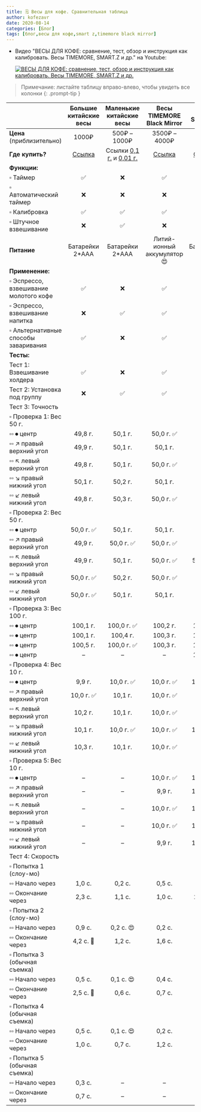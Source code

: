 ```yaml
---
title: 🗒 Весы для кофе. Сравнительная таблица
author: kofezavr
date: 2020-08-14
categories: [Блог]
tags: [блог,весы для кофе,smart z,timemore black mirror]
--- 
```


* Видео "ВЕСЫ ДЛЯ КОФЕ: сравнение, тест, обзор и инструкция как калибровать. Весы TIMEMORE, SMART.Z и др." на Youtube:

   [![ВЕСЫ ДЛЯ КОФЕ: сравнение, тест, обзор и инструкция как калибровать. Весы TIMEMORE, SMART.Z и др.](https://img.youtube.com/vi/YHHWk9ljqKc/0.jpg)](https://www.youtube.com/watch?v=YHHWk9ljqKc)

<!--more-->

> Примечание: листайте таблицу вправо-влево, чтобы увидеть все колонки
{: .prompt-tip }

|  | Большие китайские весы |  Маленькие китайские весы | Весы TIMEMORE Black Mirror | Весы SMART.Z  |
| :------------ | :------------: | :------------: | :------------: | :------------: |
| __Цена__ (приблизительно) |  1000₽  | 500₽ – 1000₽  |  3500₽ – 4000₽ | 2500₽ |
| __Где купить?__ | [Cсылка](https://letyshops.com/r/aliexpress-12197b35747b) | Ссылки [0,1 г.](https://letyshops.com/r/aliexpress-d622fe27ef14) и [0,01 г.](https://letyshops.com/r/aliexpress-64ab30a236de)| [Ссылка](https://letyshops.com/r/aliexpress-04f3a0accb4a) | [Ссылка](https://aliexpress.ru/item/4000832725716.html) |
| __Функции:__  |
| ▫️ Таймер | ✅ | ❌ | ✅ | ✅ |
| ▫️ Автоматический таймер | ❌ | ❌ | ❌ | ✅ |
| ▫️ Калибровка | ✅ | ✅ | ✅ | ✅ |
| ▫️ Штучное взвешивание | ❌ | ✅ | ❌ | ❌ |
| __Питание__ | Батарейки 2*AAA | Батарейки 2*AAA | Литий-ионный аккумулятор 😍 | Батарейки 2*AAA |
| __Применение:__  |
| ▫️ Эспрессо, взвешивание молотого кофе | ✅ | ❌ | ✅ | ❌ |
| ▫️ Эспрессо, взвешивание напитка | ❌ | ✅ | ✅ | ✅ |
| ▫️ Альтернативные способы заваривания | ✅ | ❌ | ✅ | ✅ |
| __Тесты:__  |
| Тест 1: Взвешивание холдера | ✅ | ❌ | ✅ | ✅ |
| Тест 2: Установка под группу | ❌ | ✅ | ✅ | ✅ |
| Тест 3: Точность |   |   |   |   |
| ▫️ Проверка 1: Вес 50 г. |   |   |   |   |
| ▫️▫️ ⏺ центр | 49,8 г. | 50,1 г. | 50,0 г. ✅ |  50,4 г. |
| ▫️▫️ ↗️ правый верхний угол| 49,9 г. | 50,1 г. | 50,1 г. |  50,6 г. |
| ▫️▫️ ↖️ левый верхний угол | 49,8 г. | 50,1 г. | 50,0 г. ✅ |  50,6 г. |
| ▫️▫️ ↘️ правый нижний угол | 50,1 г. | 50,2 г. | 50,1 г. |  50,7 г. |
| ▫️▫️ ↙️ левый нижний угол | 49,8 г. | 50,3 г. | 50,0 г. ✅ |  50,7 г. |
| ▫️ Проверка 2: Вес 50 г. |   |   |   |   |
| ▫️▫️ ⏺ центр | 50,0 г. ✅ | 50,1 г. | 50,1 г. |  50,9 г. |
| ▫️▫️ ↗️ правый верхний угол| 49,9 г. | 50,0 г. ✅ | 50,0 г. ✅ |  50,9 г. |
| ▫️▫️ ↖️ левый верхний угол | 49,9 г. | 50,1 г. | 50,0 г. ✅ |  51,0 г. 🤬 |
| ▫️▫️ ↘️ правый нижний угол | 50,0 г. ✅ | 50,2 г. | 50,0 г. ✅ | 50,9 г. |
| ▫️▫️ ↙️ левый нижний угол | 50,0 г. ✅ | 50,1 г. | 50,1 г. | 50,9 г.  |
| ▫️ Проверка 3: Вес 100 г. |   |   |   |   |
| ▫️▫️ ⏺ центр | 100,1 г. | 100,0 г. ✅ | 100,2 г. | 100,4 г. |
| ▫️▫️ ⏺ центр | 100,1 г. | 100,4 г. | 100,3 г. | 100,5 г. |
| ▫️▫️ ⏺ центр | 100,5 г. | 100,0 г. ✅  | 100,3 г. | 100,5 г. |
| ▫️▫️ ⏺ центр | – | – | – | 100,4 г.  |
| ▫️ Проверка 4: Вес 10 г. |   |   |   |   |
| ▫️▫️ ⏺ центр | 9,9 г. | 10,0 г. ✅ | 10,0 г. ✅ | 10,0 г. ✅ |
| ▫️▫️ ↗️ правый верхний угол| 10,0 г. ✅ | 10,1 г. | 10,0 г. ✅ | 10,1 г. |
| ▫️▫️ ↖️ левый верхний угол | 10,2 г. | 10,1 г. | 10,0 г. ✅ | 9,8 г. |
| ▫️▫️ ↘️ правый нижний угол | 10,1 г. | 10,0 г. ✅ | 10,0 г. ✅ | 10,0 г. ✅ |
| ▫️▫️ ↙️ левый нижний угол | 10,3 г. | 10,1 г. | 10,0 г. ✅ | 9,8 г. |
| ▫️ Проверка 5: Вес 10 г. |   |   |   |   |
| ▫️▫️ ⏺ центр | – | – | 10,0 г. ✅ | 10,0 г. ✅ |
| ▫️▫️ ↗️ правый верхний угол| – | – | 9,9 г. | 10,0 г. ✅ |
| ▫️▫️ ↖️ левый верхний угол | – | – | 10,0 г. ✅ | 10,0 г. ✅ |
| ▫️▫️ ↘️ правый нижний угол | – | – | 10,0 г. ✅ | 10,0 г. ✅ |
| ▫️▫️ ↙️ левый нижний угол | – | – | 9,9 г. | 10,0 г. ✅ |
| Тест 4: Скорость |   |   |   |   |
| ▫️ Попытка 1 (слоу-мо) |  |  |  |  |
| ▫️▫️ Начало через | 1,0 с. | 0,2 с. | 0,5 с. | 0,2 с.  |
| ▫️▫️ Окончание через | 2,3 с. | 1,1 с. | 1,0 с. | 2,7 с. 🤬 |
| ▫️ Попытка 2 (слоу-мо) |  |  |  |  |
| ▫️▫️ Начало через | 0,9 с. | 0,2 с. 😍 | 0,2 с. | 0,3 с.  |
| ▫️▫️ Окончание через | 4,2 с. 🤬 |  1,2 с. | 1,6 с. | 1,6 с. |
| ▫️ Попытка 3 (обычная съемка) |  |  |  |  |
| ▫️▫️ Начало через | 0,5 с. | 0,1 с. 😍 | 0,4 с. | 0,3 с.  |
| ▫️▫️ Окончание через | 2,5 с. 🤬 | 0,6 с. | 0,7 с. | 1,5 с. |
| ▫️ Попытка 4 (обычная съемка) |  |  |  |  |
| ▫️▫️ Начало через | 0,5 с. | 0,1 с. 😍 | 0,2 с. | 0,2 с.  |
| ▫️▫️ Окончание через | 1,0 с. |  0,7 с. | 1,2 с. | 0,6 с. |
| ▫️ Попытка 5 (обычная съемка) |  |  |  |  |
| ▫️▫️ Начало через | 0,3 с. | – | – | 0,3 с.  |
| ▫️▫️ Окончание через | 0,7 с. | – | – | 1,4 с. |
